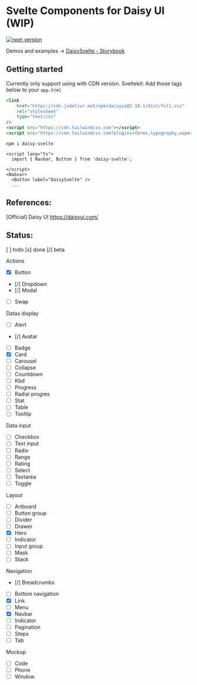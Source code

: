 # Svelte Components for Daisy UI (WIP)

[![npm version](https://badge.fury.io/js/daisy-svelte.svg)](https://badge.fury.io/js/daisy-svelte)

Demos and examples -> [DaisySvelte - Storybook](https://walker-walks.github.io/daisy-svelte/)

## Getting started

Currently only support using with CDN version.
Sveltekit: Add those tags below to your `app.html`

```html
<link
	href="https://cdn.jsdelivr.net/npm/daisyui@2.18.1/dist/full.css"
	rel="stylesheet"
	type="text/css"
/>
<script src="https://cdn.tailwindcss.com"></script>
<script src="https://cdn.tailwindcss.com?plugins=forms,typography,aspect-ratio,line-clamp"></script>
```

```terminal
npm i daisy-svelte
```

```svelte
<script lang="ts">
  import { Navbar, Button } from 'daisy-svelte';

</script>
<Nabvar>
  <Button label="DaisySvelte" />
  ...
```

## References:

[Official] Daisy UI https://daisyui.com/

## Status:

[ ] todo
[x] done
[/] beta

Actions

-   [x] Button
-   [/] Dropdown
-   [/] Modal
-   [ ] Swap

Datas display

-   [ ] Alert
-   [/] Avatar
-   [ ] Badge
-   [x] Card
-   [ ] Carousel
-   [ ] Collapse
-   [ ] Countdown
-   [ ] Kbd
-   [ ] Progress
-   [ ] Radial progres
-   [ ] Stat
-   [ ] Table
-   [ ] Tooltip

Data input

-   [ ] Checkbox
-   [ ] Text input
-   [ ] Radio
-   [ ] Range
-   [ ] Rating
-   [ ] Select
-   [ ] Textarea
-   [ ] Toggle

Layout

-   [ ] Artboard
-   [ ] Button group
-   [ ] Divider
-   [ ] Drawer
-   [x] Hero
-   [ ] Indicator
-   [ ] Input group
-   [ ] Mask
-   [ ] Stack

Navigation

-   [/] Breadcrumbs
-   [ ] Bottom navigation
-   [x] Link
-   [ ] Menu
-   [x] Navbar
-   [ ] Indicator
-   [ ] Pagination
-   [ ] Steps
-   [ ] Tab

Mockup

-   [ ] Code
-   [ ] Phone
-   [ ] Window
